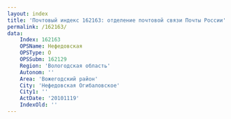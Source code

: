 ```yaml
---
layout: index
title: 'Почтовый индекс 162163: отделение почтовой связи Почты России'
permalink: /162163/
data:
    Index: 162163
    OPSName: Нефедовская
    OPSType: О
    OPSSubm: 162129
    Region: 'Вологодская область'
    Autonom: ''
    Area: 'Вожегодский район'
    City: 'Нефедовская Огибаловское'
    City1: ''
    ActDate: '20101119'
    IndexOld: ''
---
```

